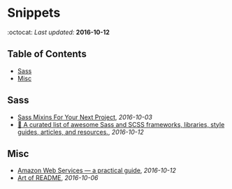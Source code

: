 # Snippets
:octocat: *Last updated:* **2016-10-12**

## Table of Contents

- [Sass](#sass)
- [Misc](#misc)

## Sass

- [Sass Mixins For Your Next Project](http://ddtomorrow.com/sass-mixins/), *2016-10-03*
- [🎨 A curated list of awesome Sass and SCSS frameworks, libraries, style guides, articles, and resources.](https://github.com/Famolus/awesome-scss), *2016-10-12*

## Misc

- [Amazon Web Services — a practical guide](https://github.com/open-guides/og-aws), *2016-10-12*
- [Art of README](https://github.com/noffle/art-of-readme), *2016-10-06*
